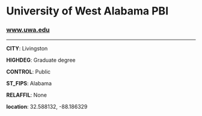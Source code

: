 # University of West Alabama PBI
### www.uwa.edu
---
**CITY**: Livingston

**HIGHDEG**: Graduate degree

**CONTROL**: Public

**ST_FIPS**: Alabama

**RELAFFIL**: None

**location**: 32.588132, -88.186329